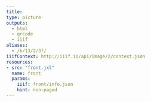 ```yaml
---
title:
type: picture
outputs:
  - html
  - qrcode
  - iiif
aliases:
  - /k/13/2/3f/
iiifContext: http://iiif.io/api/image/2/context.json
resources:
- src: "front.jxl"
  name: front
  params:
    iiif: front/info.json
    hint: non-paged
---
```

